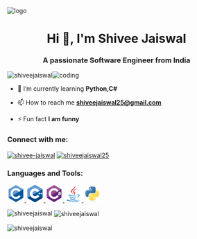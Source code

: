 ![logo](https://github.com/shiveejaiswal/shiveejaiswal/blob/main/Blue%20And%20White%20Banner.png)
<h1 align="center">Hi 👋, I'm Shivee Jaiswal</h1>
<h3 align="center">A passionate Software Engineer from India</h3>
<img align="right" alt="coding" width="400" src="https://cdn.dribbble.com/users/17707/screenshots/2413754/rrr.gif">

<p align="left"> <img src="https://komarev.com/ghpvc/?username=shiveejaiswal&label=Profile%20views&color=0e75b6&style=flat" alt="shiveejaiswal" /> </p>

- 🌱 I’m currently learning **Python,C#**

- 📫 How to reach me **shiveejaiswal25@gmail.com**

- ⚡ Fun fact **I am funny**

<h3 align="left">Connect with me:</h3>
<p align="left">
<a href="https://linkedin.com/in/shivee-jaiswal" target="blank"><img align="center" src="https://raw.githubusercontent.com/rahuldkjain/github-profile-readme-generator/master/src/images/icons/Social/linked-in-alt.svg" alt="shivee-jaiswal" height="30" width="40" /></a>
<a href="https://instagram.com/shiveejaiswal25" target="blank"><img align="center" src="https://raw.githubusercontent.com/rahuldkjain/github-profile-readme-generator/master/src/images/icons/Social/instagram.svg" alt="shiveejaiswal25" height="30" width="40" /></a>
</p>

<h3 align="left">Languages and Tools:</h3>
<p align="left"> <a href="https://www.cprogramming.com/" target="_blank" rel="noreferrer"> <img src="https://raw.githubusercontent.com/devicons/devicon/master/icons/c/c-original.svg" alt="c" width="40" height="40"/> </a> <a href="https://www.w3schools.com/cpp/" target="_blank" rel="noreferrer"> <img src="https://raw.githubusercontent.com/devicons/devicon/master/icons/cplusplus/cplusplus-original.svg" alt="cplusplus" width="40" height="40"/> </a> <a href="https://www.w3schools.com/cs/" target="_blank" rel="noreferrer"> <img src="https://raw.githubusercontent.com/devicons/devicon/master/icons/csharp/csharp-original.svg" alt="csharp" width="40" height="40"/> </a> <a href="https://www.java.com" target="_blank" rel="noreferrer"> <img src="https://raw.githubusercontent.com/devicons/devicon/master/icons/java/java-original.svg" alt="java" width="40" height="40"/> </a> <a href="https://www.python.org" target="_blank" rel="noreferrer"> <img src="https://raw.githubusercontent.com/devicons/devicon/master/icons/python/python-original.svg" alt="python" width="40" height="40"/> </a> </p>

<p><img align="left" src="https://github-readme-stats.vercel.app/api/top-langs?username=shiveejaiswal&show_icons=true&locale=en&layout=compact" alt="shiveejaiswal" /></p>

<p>&nbsp;<img align="center" src="https://github-readme-stats.vercel.app/api?username=shiveejaiswal&show_icons=true&locale=en" alt="shiveejaiswal" /></p>

<p><img align="center" src="https://github-readme-streak-stats.herokuapp.com/?user=shiveejaiswal&" alt="shiveejaiswal" /></p>
